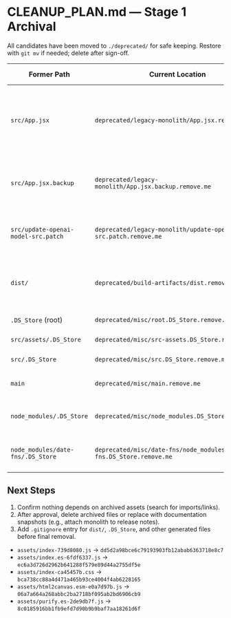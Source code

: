 # CLEANUP_PLAN.md — Stage 1 Archival

All candidates have been moved to `./deprecated/` for safe keeping. Restore with `git mv` if needed; delete after sign-off.

| Former Path | Current Location | Reason for Removal | `git hash-object` | Restore Command |
| --- | --- | --- | --- | --- |
| `src/App.jsx` | `deprecated/legacy-monolith/App.jsx.remove.me` | Legacy 3.5 k-line monolith unused by Vite entrypoint; blocks newcomers | `69371a99170b9d9bf4e3ac6c62f6e503684b812f` | `git mv deprecated/legacy-monolith/App.jsx.remove.me src/App.jsx` |
| `src/App.jsx.backup` | `deprecated/legacy-monolith/App.jsx.backup.remove.me` | Duplicate of monolith backup; superseded by feature modules | `69371a99170b9d9bf4e3ac6c62f6e503684b812f` | `git mv deprecated/legacy-monolith/App.jsx.backup.remove.me src/App.jsx.backup` |
| `src/update-openai-model-src.patch` | `deprecated/legacy-monolith/update-openai-model-src.patch.remove.me` | Patch artifact targeting deleted monolith | `9e50ba91f09d7f63eea612f5e7064e8a75569a74` | `git mv deprecated/legacy-monolith/update-openai-model-src.patch.remove.me src/update-openai-model-src.patch` |
| `dist/` | `deprecated/build-artifacts/dist.remove.me/` | Built assets tracked in git; should be generated on demand | `index.html` → `3168246c9d826b61fcdd429ba0acfd1d56abecd3` | `git mv deprecated/build-artifacts/dist.remove.me dist` |
| `.DS_Store` (root) | `deprecated/misc/root.DS_Store.remove.me` | macOS junk file | `a710d0c19dcd8b3e3642f63b34a9915a2cb970d8` | `git mv deprecated/misc/root.DS_Store.remove.me .DS_Store` |
| `src/assets/.DS_Store` | `deprecated/misc/src-assets.DS_Store.remove.me` | macOS junk file | `5008ddfcf53c02e82d7eee2e57c38e5672ef89f6` | `git mv deprecated/misc/src-assets.DS_Store.remove.me src/assets/.DS_Store` |
| `src/.DS_Store` | `deprecated/misc/src.DS_Store.remove.me` | macOS junk file | `1a8d1a6e6b8cf972741fa983c17501ed7507388d` | `git mv deprecated/misc/src.DS_Store.remove.me src/.DS_Store` |
| `main` | `deprecated/misc/main.remove.me` | Empty placeholder file | `e69de29bb2d1d6434b8b29ae775ad8c2e48c5391` | `git mv deprecated/misc/main.remove.me main` |
| `node_modules/.DS_Store` | `deprecated/misc/node_modules.DS_Store.remove.me` | macOS junk file inside dependency folder | `d472cbd0122c0bb67a2a6cd4034ab7c14b4a6a09` | `git mv deprecated/misc/node_modules.DS_Store.remove.me node_modules/.DS_Store` |
| `node_modules/date-fns/.DS_Store` | `deprecated/misc/date-fns/node_modules-date-fns.DS_Store.remove.me` | macOS junk file inside dependency folder | `beffeafc7bd17f0a74381485e309f129e70ffc7d` | `git mv deprecated/misc/date-fns/node_modules-date-fns.DS_Store.remove.me node_modules/date-fns/.DS_Store` |

## Next Steps

1. Confirm nothing depends on archived assets (search for imports/links).
2. After approval, delete archived files or replace with documentation snapshots (e.g., attach monolith to release notes).
3. Add `.gitignore` entry for `dist/`, `.DS_Store`, and other generated files before final removal.

- `assets/index-739d8080.js` → `dd5d2a98bce6c79193903fb12abab6363718e8c7`
- `assets/index.es-6fdf6337.js` → `ec6a3d726d2962b641288f579e89d44a2755df5e`
- `assets/index-ca45457b.css` → `bca738cc88a4d471a465b93ce4004f4ab6228165`
- `assets/html2canvas.esm-e0a7d97b.js` → `06a7a664a268abbc2ba2718bf095ab2bd6906cb9`
- `assets/purify.es-2de9db7f.js` → `8c0185916bb1fb9efd7d90b9b9baf7aa18261d6f`
